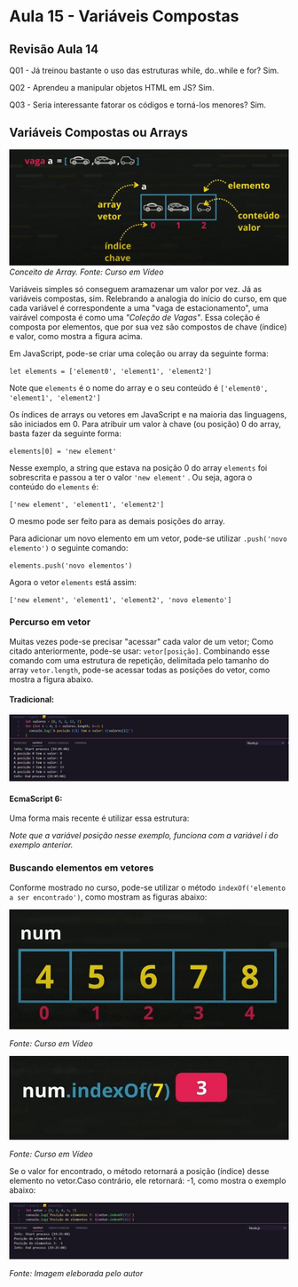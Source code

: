 # Aula 15 - Variáveis Compostas

## Revisão Aula 14

Q01 - Já treinou bastante o uso das estruturas while, do..while e for?
Sim.

Q02 - Aprendeu a manipular objetos HTML em JS?
Sim.

Q03 - Seria interessante fatorar os códigos e torná-los menores?
Sim.

## Variáveis Compostas ou Arrays

![](./arrayCursoEmVideo.jpg)
_Conceito de Array. Fonte: Curso em Vídeo_

Variáveis simples só conseguem aramazenar um valor por vez. Já as variáveis compostas, sim.
Relebrando a analogia do início do curso, em que cada variável é correspondente a uma "vaga de estacionamento", uma vairável composta é como uma _"Coleção de Vagas"_. Essa coleção é composta por elementos, que por sua vez são compostos de chave (índice) e valor, como mostra a figura acima.

Em JavaScript, pode-se criar uma coleção ou array da seguinte forma:

`let elements = ['element0', 'element1', 'element2']`

Note que `elements` é o nome do array e o seu conteúdo é `['element0', 'element1', 'element2']`

Os índices de arrays ou vetores em JavaScript e na maioria das linguagens, são iniciados em 0. Para atribuir um valor à chave (ou posição) 0 do array, basta fazer da seguinte forma:

`elements[0] = 'new element' `

Nesse exemplo, a string que estava na posição 0 do array `elements` foi sobrescrita e passou a ter o valor `'new element'` . Ou seja, agora o conteúdo do `elements` é:

`['new element', 'element1', 'element2']`

O mesmo pode ser feito para as demais posições do array.

Para adicionar um novo elemento em um vetor, pode-se utilizar `.push('novo elemento')` o seguinte comando:

`elements.push('novo elementos')`

Agora o vetor `elements` está assim:

`['new element', 'element1', 'element2', 'novo elemento']`

### Percurso em vetor

Muitas vezes pode-se precisar "acessar" cada valor de um vetor; Como citado anteriormente, pode-se usar: `vetor[posição]`. Combinando esse comando com uma estrutura de repetição, delimitada pelo tamanho do array `vetor.length`, pode-se acessar todas as posições do vetor, como mostra a figura abaixo.

#### Tradicional:

![](./vetorNaTelaEx02.jpg)

#### EcmaScript 6:

Uma forma mais recente é utilizar essa estrutura:

[](./vetorNaTelaEx03.jpg)

_Note que a variável posição nesse exemplo, funciona com a variável i do exemplo anterior._

### Buscando elementos em vetores

Conforme mostrado no curso, pode-se utilizar o método `indexOf('elemento a ser encontrado')`, como mostram as figuras abaixo:

![](./indexOFVetor.jpg)

_Fonte: Curso em Vídeo_

![](./indexOF.jpg)

_Fonte: Curso em Vídeo_

Se o valor for encontrado, o método retornará a posição (índice) desse elemento no vetor.Caso contrário, ele retornará: -1, como mostra o exemplo abaixo:

![](./indexOFExemplo.jpg)

_Fonte: Imagem eleborada pelo autor_
